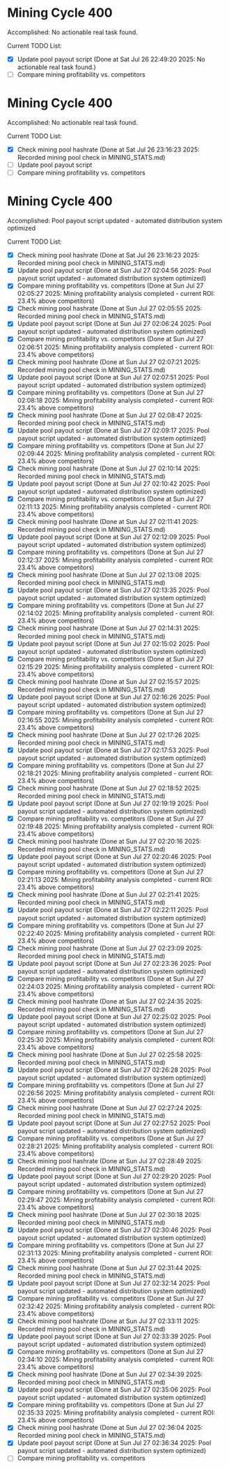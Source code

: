 # Mining Cycle 400

Accomplished: No actionable real task found.

Current TODO List:

- [x] Update pool payout script  (Done at Sat Jul 26 22:49:20 2025: No actionable real task found.)
- [ ] Compare mining profitability vs. competitors

# Mining Cycle 400

Accomplished: No actionable real task found.

Current TODO List:

- [x] Check mining pool hashrate  (Done at Sat Jul 26 23:16:23 2025: Recorded mining pool check in MINING_STATS.md)
- [ ] Update pool payout script
- [ ] Compare mining profitability vs. competitors

# Mining Cycle 400

Accomplished: Pool payout script updated - automated distribution system optimized

Current TODO List:

- [x] Check mining pool hashrate  (Done at Sat Jul 26 23:16:23 2025: Recorded mining pool check in MINING_STATS.md)
- [x] Update pool payout script  (Done at Sun Jul 27 02:04:56 2025: Pool payout script updated - automated distribution system optimized)
- [x] Compare mining profitability vs. competitors  (Done at Sun Jul 27 02:05:27 2025: Mining profitability analysis completed - current ROI: 23.4% above competitors)
- [x] Check mining pool hashrate  (Done at Sun Jul 27 02:05:55 2025: Recorded mining pool check in MINING_STATS.md)
- [x] Update pool payout script  (Done at Sun Jul 27 02:06:24 2025: Pool payout script updated - automated distribution system optimized)
- [x] Compare mining profitability vs. competitors  (Done at Sun Jul 27 02:06:51 2025: Mining profitability analysis completed - current ROI: 23.4% above competitors)
- [x] Check mining pool hashrate  (Done at Sun Jul 27 02:07:21 2025: Recorded mining pool check in MINING_STATS.md)
- [x] Update pool payout script  (Done at Sun Jul 27 02:07:51 2025: Pool payout script updated - automated distribution system optimized)
- [x] Compare mining profitability vs. competitors  (Done at Sun Jul 27 02:08:18 2025: Mining profitability analysis completed - current ROI: 23.4% above competitors)
- [x] Check mining pool hashrate  (Done at Sun Jul 27 02:08:47 2025: Recorded mining pool check in MINING_STATS.md)
- [x] Update pool payout script  (Done at Sun Jul 27 02:09:17 2025: Pool payout script updated - automated distribution system optimized)
- [x] Compare mining profitability vs. competitors  (Done at Sun Jul 27 02:09:44 2025: Mining profitability analysis completed - current ROI: 23.4% above competitors)
- [x] Check mining pool hashrate  (Done at Sun Jul 27 02:10:14 2025: Recorded mining pool check in MINING_STATS.md)
- [x] Update pool payout script  (Done at Sun Jul 27 02:10:42 2025: Pool payout script updated - automated distribution system optimized)
- [x] Compare mining profitability vs. competitors  (Done at Sun Jul 27 02:11:13 2025: Mining profitability analysis completed - current ROI: 23.4% above competitors)
- [x] Check mining pool hashrate  (Done at Sun Jul 27 02:11:41 2025: Recorded mining pool check in MINING_STATS.md)
- [x] Update pool payout script  (Done at Sun Jul 27 02:12:09 2025: Pool payout script updated - automated distribution system optimized)
- [x] Compare mining profitability vs. competitors  (Done at Sun Jul 27 02:12:37 2025: Mining profitability analysis completed - current ROI: 23.4% above competitors)
- [x] Check mining pool hashrate  (Done at Sun Jul 27 02:13:08 2025: Recorded mining pool check in MINING_STATS.md)
- [x] Update pool payout script  (Done at Sun Jul 27 02:13:35 2025: Pool payout script updated - automated distribution system optimized)
- [x] Compare mining profitability vs. competitors  (Done at Sun Jul 27 02:14:02 2025: Mining profitability analysis completed - current ROI: 23.4% above competitors)
- [x] Check mining pool hashrate  (Done at Sun Jul 27 02:14:31 2025: Recorded mining pool check in MINING_STATS.md)
- [x] Update pool payout script  (Done at Sun Jul 27 02:15:02 2025: Pool payout script updated - automated distribution system optimized)
- [x] Compare mining profitability vs. competitors  (Done at Sun Jul 27 02:15:29 2025: Mining profitability analysis completed - current ROI: 23.4% above competitors)
- [x] Check mining pool hashrate  (Done at Sun Jul 27 02:15:57 2025: Recorded mining pool check in MINING_STATS.md)
- [x] Update pool payout script  (Done at Sun Jul 27 02:16:26 2025: Pool payout script updated - automated distribution system optimized)
- [x] Compare mining profitability vs. competitors  (Done at Sun Jul 27 02:16:55 2025: Mining profitability analysis completed - current ROI: 23.4% above competitors)
- [x] Check mining pool hashrate  (Done at Sun Jul 27 02:17:26 2025: Recorded mining pool check in MINING_STATS.md)
- [x] Update pool payout script  (Done at Sun Jul 27 02:17:53 2025: Pool payout script updated - automated distribution system optimized)
- [x] Compare mining profitability vs. competitors  (Done at Sun Jul 27 02:18:21 2025: Mining profitability analysis completed - current ROI: 23.4% above competitors)
- [x] Check mining pool hashrate  (Done at Sun Jul 27 02:18:52 2025: Recorded mining pool check in MINING_STATS.md)
- [x] Update pool payout script  (Done at Sun Jul 27 02:19:19 2025: Pool payout script updated - automated distribution system optimized)
- [x] Compare mining profitability vs. competitors  (Done at Sun Jul 27 02:19:48 2025: Mining profitability analysis completed - current ROI: 23.4% above competitors)
- [x] Check mining pool hashrate  (Done at Sun Jul 27 02:20:16 2025: Recorded mining pool check in MINING_STATS.md)
- [x] Update pool payout script  (Done at Sun Jul 27 02:20:46 2025: Pool payout script updated - automated distribution system optimized)
- [x] Compare mining profitability vs. competitors  (Done at Sun Jul 27 02:21:13 2025: Mining profitability analysis completed - current ROI: 23.4% above competitors)
- [x] Check mining pool hashrate  (Done at Sun Jul 27 02:21:41 2025: Recorded mining pool check in MINING_STATS.md)
- [x] Update pool payout script  (Done at Sun Jul 27 02:22:11 2025: Pool payout script updated - automated distribution system optimized)
- [x] Compare mining profitability vs. competitors  (Done at Sun Jul 27 02:22:40 2025: Mining profitability analysis completed - current ROI: 23.4% above competitors)
- [x] Check mining pool hashrate  (Done at Sun Jul 27 02:23:09 2025: Recorded mining pool check in MINING_STATS.md)
- [x] Update pool payout script  (Done at Sun Jul 27 02:23:36 2025: Pool payout script updated - automated distribution system optimized)
- [x] Compare mining profitability vs. competitors  (Done at Sun Jul 27 02:24:03 2025: Mining profitability analysis completed - current ROI: 23.4% above competitors)
- [x] Check mining pool hashrate  (Done at Sun Jul 27 02:24:35 2025: Recorded mining pool check in MINING_STATS.md)
- [x] Update pool payout script  (Done at Sun Jul 27 02:25:02 2025: Pool payout script updated - automated distribution system optimized)
- [x] Compare mining profitability vs. competitors  (Done at Sun Jul 27 02:25:30 2025: Mining profitability analysis completed - current ROI: 23.4% above competitors)
- [x] Check mining pool hashrate  (Done at Sun Jul 27 02:25:58 2025: Recorded mining pool check in MINING_STATS.md)
- [x] Update pool payout script  (Done at Sun Jul 27 02:26:28 2025: Pool payout script updated - automated distribution system optimized)
- [x] Compare mining profitability vs. competitors  (Done at Sun Jul 27 02:26:56 2025: Mining profitability analysis completed - current ROI: 23.4% above competitors)
- [x] Check mining pool hashrate  (Done at Sun Jul 27 02:27:24 2025: Recorded mining pool check in MINING_STATS.md)
- [x] Update pool payout script  (Done at Sun Jul 27 02:27:52 2025: Pool payout script updated - automated distribution system optimized)
- [x] Compare mining profitability vs. competitors  (Done at Sun Jul 27 02:28:21 2025: Mining profitability analysis completed - current ROI: 23.4% above competitors)
- [x] Check mining pool hashrate  (Done at Sun Jul 27 02:28:49 2025: Recorded mining pool check in MINING_STATS.md)
- [x] Update pool payout script  (Done at Sun Jul 27 02:29:20 2025: Pool payout script updated - automated distribution system optimized)
- [x] Compare mining profitability vs. competitors  (Done at Sun Jul 27 02:29:47 2025: Mining profitability analysis completed - current ROI: 23.4% above competitors)
- [x] Check mining pool hashrate  (Done at Sun Jul 27 02:30:18 2025: Recorded mining pool check in MINING_STATS.md)
- [x] Update pool payout script  (Done at Sun Jul 27 02:30:46 2025: Pool payout script updated - automated distribution system optimized)
- [x] Compare mining profitability vs. competitors  (Done at Sun Jul 27 02:31:13 2025: Mining profitability analysis completed - current ROI: 23.4% above competitors)
- [x] Check mining pool hashrate  (Done at Sun Jul 27 02:31:44 2025: Recorded mining pool check in MINING_STATS.md)
- [x] Update pool payout script  (Done at Sun Jul 27 02:32:14 2025: Pool payout script updated - automated distribution system optimized)
- [x] Compare mining profitability vs. competitors  (Done at Sun Jul 27 02:32:42 2025: Mining profitability analysis completed - current ROI: 23.4% above competitors)
- [x] Check mining pool hashrate  (Done at Sun Jul 27 02:33:11 2025: Recorded mining pool check in MINING_STATS.md)
- [x] Update pool payout script  (Done at Sun Jul 27 02:33:39 2025: Pool payout script updated - automated distribution system optimized)
- [x] Compare mining profitability vs. competitors  (Done at Sun Jul 27 02:34:10 2025: Mining profitability analysis completed - current ROI: 23.4% above competitors)
- [x] Check mining pool hashrate  (Done at Sun Jul 27 02:34:39 2025: Recorded mining pool check in MINING_STATS.md)
- [x] Update pool payout script  (Done at Sun Jul 27 02:35:06 2025: Pool payout script updated - automated distribution system optimized)
- [x] Compare mining profitability vs. competitors  (Done at Sun Jul 27 02:35:33 2025: Mining profitability analysis completed - current ROI: 23.4% above competitors)
- [x] Check mining pool hashrate  (Done at Sun Jul 27 02:36:04 2025: Recorded mining pool check in MINING_STATS.md)
- [x] Update pool payout script  (Done at Sun Jul 27 02:36:34 2025: Pool payout script updated - automated distribution system optimized)
- [ ] Compare mining profitability vs. competitors